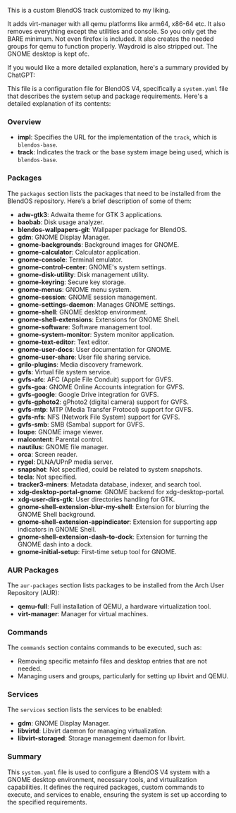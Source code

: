 This is a custom BlendOS track customized to my liking.

It adds virt-manager with all qemu platforms like arm64, x86-64 etc. It also removes everything except the utilities and console. So you only get the BARE minimum. Not even firefox is included. It also creates the needed groups for qemu to function properly. Waydroid is also stripped out. The GNOME desktop is kept ofc.

If you would like a more detailed explanation, here's a summary provided by ChatGPT:

This file is a configuration file for BlendOS V4, specifically a `system.yaml` file that describes the system setup and package requirements. Here's a detailed explanation of its contents:

### Overview

- **impl**: Specifies the URL for the implementation of the `track`, which is `blendos-base`.
- **track**: Indicates the track or the base system image being used, which is `blendos-base`.

### Packages

The `packages` section lists the packages that need to be installed from the BlendOS repository. Here’s a brief description of some of them:

- **adw-gtk3**: Adwaita theme for GTK 3 applications.
- **baobab**: Disk usage analyzer.
- **blendos-wallpapers-git**: Wallpaper package for BlendOS.
- **gdm**: GNOME Display Manager.
- **gnome-backgrounds**: Background images for GNOME.
- **gnome-calculator**: Calculator application.
- **gnome-console**: Terminal emulator.
- **gnome-control-center**: GNOME's system settings.
- **gnome-disk-utility**: Disk management utility.
- **gnome-keyring**: Secure key storage.
- **gnome-menus**: GNOME menu system.
- **gnome-session**: GNOME session management.
- **gnome-settings-daemon**: Manages GNOME settings.
- **gnome-shell**: GNOME desktop environment.
- **gnome-shell-extensions**: Extensions for GNOME Shell.
- **gnome-software**: Software management tool.
- **gnome-system-monitor**: System monitor application.
- **gnome-text-editor**: Text editor.
- **gnome-user-docs**: User documentation for GNOME.
- **gnome-user-share**: User file sharing service.
- **grilo-plugins**: Media discovery framework.
- **gvfs**: Virtual file system service.
- **gvfs-afc**: AFC (Apple File Conduit) support for GVFS.
- **gvfs-goa**: GNOME Online Accounts integration for GVFS.
- **gvfs-google**: Google Drive integration for GVFS.
- **gvfs-gphoto2**: gPhoto2 (digital camera) support for GVFS.
- **gvfs-mtp**: MTP (Media Transfer Protocol) support for GVFS.
- **gvfs-nfs**: NFS (Network File System) support for GVFS.
- **gvfs-smb**: SMB (Samba) support for GVFS.
- **loupe**: GNOME image viewer.
- **malcontent**: Parental control.
- **nautilus**: GNOME file manager.
- **orca**: Screen reader.
- **rygel**: DLNA/UPnP media server.
- **snapshot**: Not specified, could be related to system snapshots.
- **tecla**: Not specified.
- **tracker3-miners**: Metadata database, indexer, and search tool.
- **xdg-desktop-portal-gnome**: GNOME backend for xdg-desktop-portal.
- **xdg-user-dirs-gtk**: User directories handling for GTK.
- **gnome-shell-extension-blur-my-shell**: Extension for blurring the GNOME Shell background.
- **gnome-shell-extension-appindicator**: Extension for supporting app indicators in GNOME Shell.
- **gnome-shell-extension-dash-to-dock**: Extension for turning the GNOME dash into a dock.
- **gnome-initial-setup**: First-time setup tool for GNOME.

### AUR Packages

The `aur-packages` section lists packages to be installed from the Arch User Repository (AUR):

- **qemu-full**: Full installation of QEMU, a hardware virtualization tool.
- **virt-manager**: Manager for virtual machines.

### Commands

The `commands` section contains commands to be executed, such as:

- Removing specific metainfo files and desktop entries that are not needed.
- Managing users and groups, particularly for setting up libvirt and QEMU.

### Services

The `services` section lists the services to be enabled:

- **gdm**: GNOME Display Manager.
- **libvirtd**: Libvirt daemon for managing virtualization.
- **libvirt-storaged**: Storage management daemon for libvirt.

### Summary

This `system.yaml` file is used to configure a BlendOS V4 system with a GNOME desktop environment, necessary tools, and virtualization capabilities. It defines the required packages, custom commands to execute, and services to enable, ensuring the system is set up according to the specified requirements.
